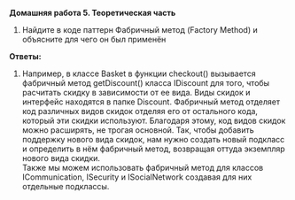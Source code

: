 **Домашняя работа 5. Теоретическая часть**
1. Найдите в коде паттерн Фабричный метод (Factory Method) и объясните для чего он был применён  

**Ответы:** 
1. Например, в классе Basket в функции checkout() вызывается фабричный метод getDiscount() класса IDiscount для того, чтобы расчитать скидку в зависимости от ее вида. Виды скидок и интерфейс находятся в папке Discount. Фабричный метод отделяет код различных видов скидок отделяя его от остального кода, который эти скидки используют.
Благодаря этому, код видов скидок можно расширять, не трогая основной. Так, чтобы добавить поддержку нового вида скидок, нам нужно создать новый подкласс и определить в нём фабричный метод, возвращая оттуда экземпляр нового вида скидки.  
Также мы можем использовать фабричный метод для классов ICommunication, ISecurity и ISocialNetwork создавая для них отдельные подклассы.